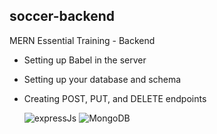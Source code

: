 ## soccer-backend

MERN Essential Training - Backend
* Setting up Babel in the server
* Setting up your database and schema
* Creating POST, PUT, and DELETE endpoints

   <img src="https://img.shields.io/badge/-Express.JS-orange" alt="expressJs" /> <img src="https://img.shields.io/badge/-MongoDB-green" alt="MongoDB" />
